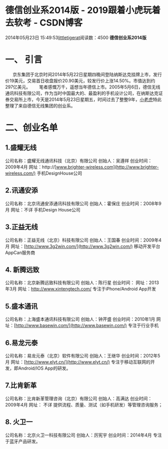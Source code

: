 # 德信创业系2014版 - 2019跟着小虎玩着去软考 - CSDN博客
2014年05月23日 15:49:53[littletigerat](https://me.csdn.net/littletigerat)阅读数：4500
**德信创业系2014版**
# 一、 引言
      京东集团于北京时间2014年5月22日星期四晚间登陆纳斯达克挂牌上市，发行价19美元，交易首日收盘报价20.90美元，较发行价上涨14.50%。市值达到约297亿美元。
      笔者感慨万千，遥想当年德信上市。2005年5月6日，德信无线通讯科技有限公司，作为当时中国最大的、最盈利的手机设计公司，在纳斯达克证券交易所上市，今天是2014年5月23日星期五，时间过去了整整9年，[小老虎](http://blog.csdn.net/littletigerat)特此整理了来自德信无线集团的创业系。
# 二、创业名单
## 1.盛耀无线
公司名称：盛耀无线通讯科技（北京）有限公司
创始人：吴遵祥
创业时间：2009年4月
网址：http://[www.brighter-wireless.com](http://www.brighter-wireless.com/)
手机DesignHouse公司
## 2.讯通安添
公司名称：北京讯通安添通讯科技有限公司
创始人：霍保庄
创业时间：2008年9月
网址：不详
手机Design House公司
## 3.正益无线
公司名称：正益无线（北京）科技有限公司
创始人：王国春
创业时间：2009年4月
网址：[http://www.3g2win.com/](http://www.3g2win.com/)
移动开发平台AppCan服务商
## 4. 新腾远致
公司名称：北京新腾远致科技有限公司
创始人：陈行星
创业时间：
网址：2013年3月
网址：http://www.xintengtech.com/
专注于iPhone/Android App开发
## 5.盛本通讯
公司名称：上海盛本通讯科技有限公司
创始人：钟芹盛
创业时间：2010年1月
网址：[http://www.basewin.com/](http://www.basewin.com/)
专注于行业手机
## 6.易龙元泰
公司名称：易龙元泰（北京）软件有限公司
创始人：王继华
创业时间：2012年5月
网址：[http://www.elyt.cn/](http://www.elyt.cn/)
专注于移动互联网的开发，即Android/IOS App的研发。
## 7.比肯新革
公司名称：比肯新革管理咨询（北京）有限公司
创始人：高满达
创业时间：2009年4月
网址： 不详
提供流程、质量、测试（如手机研发）等管理咨询服务；
## 8. 火卫一
公司名称：北京火卫一科技有限公司
创始人：厉宪宇
创业时间：2014年4月
专注于蓝牙产品研发。
